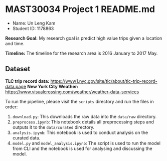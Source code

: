 # MAST30034 Project 1 README.md
- Name: Un Leng Kam
- Student ID: 1178863

**Research Goal:** My research goal is predict high value trips given a location and time.

**Timeline:** The timeline for the research area is 2016 January to 2017 May.

## Dataset
**TLC trip record data:**  https://www1.nyc.gov/site/tlc/about/tlc-trip-record-data.page
**New York City Weather:** https://www.visualcrossing.com/weather/weather-data-services





To run the pipeline, please visit the `scripts` directory and run the files in order:
1. `download.py`: This downloads the raw data into the `data/raw` directory.
2. `preprocess.ipynb`: This notebook details all preprocessing steps and outputs it to the `data/curated` directory.
3. `analysis.ipynb`: This notebook is used to conduct analysis on the curated data.
4. `model.py` and `model_analysis.ipynb`: The script is used to run the model from CLI and the notebook is used for analysing and discussing the model.
